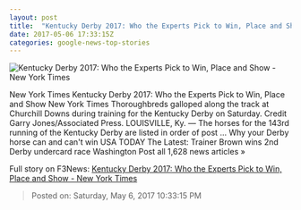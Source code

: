 ```yaml
---
layout: post
title:  "Kentucky Derby 2017: Who the Experts Pick to Win, Place and Show - New York Times"
date: 2017-05-06 17:33:15Z
categories: google-news-top-stories
---
```


![Kentucky Derby 2017: Who the Experts Pick to Win, Place and Show - New York Times](https://static01.nyt.com/images/2017/05/06/sports/tapwrit/tapwrit-facebookJumbo-v2.jpg)

New York Times Kentucky Derby 2017: Who the Experts Pick to Win, Place and Show New York Times Thoroughbreds galloped along the track at Churchill Downs during training for the Kentucky Derby on Saturday. Credit Garry Jones/Associated Press. LOUISVILLE, Ky. — The horses for the 143rd running of the Kentucky Derby are listed in order of post ... Why your Derby horse can and can't win USA TODAY The Latest: Trainer Brown wins 2nd Derby undercard race Washington Post all 1,628 news articles »


Full story on F3News: [Kentucky Derby 2017: Who the Experts Pick to Win, Place and Show - New York Times](http://www.f3nws.com/n/DZfK2G)

> Posted on: Saturday, May 6, 2017 10:33:15 PM
